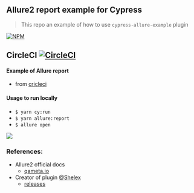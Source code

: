 Allure2 report example for Cypress
-----------------------------------
> This repo an example of how to use `cypress-allure-example` plugin

[![NPM][npm-icon]][npm-url]

## CircleCI [![CircleCI](https://circleci.com/gh/Ebazhanov/cypress-allure2-report-example.svg?style=svg)](https://circleci.com/gh/Ebazhanov/cypress-allure2-report-example)

#### Example of Allure report 
- from [cricleci](https://63-254609643-gh.circle-artifacts.com/0/allure-report/index.html)

#### Usage to run locally
- `$ yarn cy:run`
- `$ yarn allure:report`
- `$ allure open`

<img src="https://monosnap.com/image/2o0CkVlOV88V52wxpIjIxh93IW9XRW"/>

### References:
- Allure2 official docs 
  - [qameta.io](https://docs.qameta.io/allure/#_get_started)
- Creator of plugin [@Shelex](https://github.com/Shelex/cypress-allure-plugin)
  - [releases](https://github.com/Shelex/cypress-allure-plugin/releases)

[npm-icon]: https://nodei.co/npm/cypress-allure-plugin.svg?downloads=true
[npm-url]: https://www.npmjs.com/package/@shelex/cypress-allure-plugin
